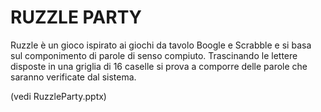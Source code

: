 # RUZZLE PARTY

Ruzzle è un gioco ispirato ai giochi da tavolo Boogle e Scrabble e si basa sul componimento di parole di senso compiuto.
Trascinando le lettere disposte in una griglia di 16 caselle si prova a comporre delle parole che saranno verificate dal sistema.

(vedi RuzzleParty.pptx)